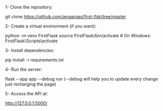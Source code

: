 1- Clone the repository:

  git clone https://github.com/amaaraas/first-flsk/tree/master

2- Create a virtual environment (if you want):

  python -m venv FirstFlask source FirstFlask/bin/activate # On Windows: FirstFlask\Scripts\activate

3- Install dependencies:

  pip install -r requirements.txt

4- Run the server:

  flask --app app --debug run (--debug will help you to update every change just recharging the page) 

5- Access the API at:

  http://127.0.0.1:5000/
